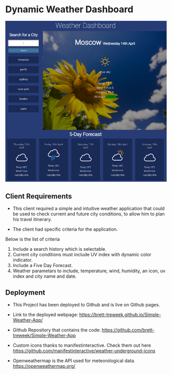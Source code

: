# Dynamic Weather Dashboard

![Alt text](./assets/images/weatherScreenshot.PNG)


## Client Requirements
- This client required a simple and intuitive weather application that could be used to check current and future city conditions, to allow him to plan his travel itinerary.  

- The client had specific criteria for the application.   

Below is the list of criteria 
1. Include a search history which is selectable.  
2. Current city conditions must include UV index with dynamic color indicator.  
3. Include a Five Day Forecast.  
4. Weather parametars to include, temperature, wind, humidity, an icon, uv index and city name and date.  
  

## Deployment  
- This Project has been deployed to Github and is live on Github pages.
 
- Link to the deployed webpage: https://brett-treweek.github.io/Simple-Weather-App/

- Github Repository that contains the code: https://github.com/brett-treweek/Simple-Weather-App

- Custom icons thanks to manifestinteractive. Check them out here https://github.com/manifestinteractive/weather-underground-icons

- Openweathermap is the API used for meteorological data. https://openweathermap.org/





















 
